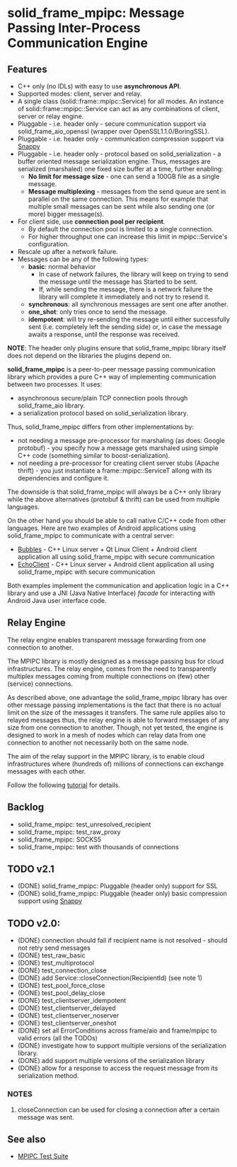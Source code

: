# solid_frame_mpipc: Message Passing Inter-Process Communication Engine

## Features

 * C++ only (no IDLs) with easy to use **asynchronous API**.
 * Supported modes: client, server and relay.
 * A single class (solid::frame::mpipc::Service) for all modes. An instance of solid::frame::mpipc::Service can act as any combinations of client, server or relay engine.
 * Pluggable - i.e. header only - secure communication support via solid_frame_aio_openssl (wrapper over OpenSSL1.1.0/BoringSSL).
 * Pluggable - i.e. header only - communication compression support via [Snappy](https://google.github.io/snappy/)
 * Pluggable - i.e. header only - protocol based on solid_serialization - a buffer oriented message serialization engine. Thus, messages are serialized (marshaled) one fixed size buffer at a time, further enabling:
    * **No limit for message size** - one can send a 100GB file as a single message.
    * **Message multiplexing** - messages from the send queue are sent in parallel on the same connection. This means for example that multiple small messages can be sent while also sending one (or more) bigger message(s).
 * For client side, use **connection pool per recipient**.
    * By default the connection pool is limited to a single connection.
    * For higher throughput one can increase this limit in mpipc::Service's configuration.
 * Rescale up after a network failure.
 * Messages can be any of the following types:
    * __basic__: normal behavior
        * In case of network failures, the library will keep on trying to send the message until the message has Started to be sent.
        * If, while sending the message, there is a network failure the library will complete it immediately and not try to resend it.
    * __synchronous__: all synchronous messages are sent one after another.
    * __one_shot__: only tries once to send the message.
    * __idempotent__: will try re-sending the message until either successfully sent (i.e. completely left the sending side) or, in case the message awaits a response, until the response was received.

__NOTE__: The header only plugins ensure that solid_frame_mpipc library itself does not depend on the libraries the plugins depend on.

**solid_frame_mpipc** is a peer-to-peer message passing communication library which provides a pure C++ way of implementing communication between two processes. It uses:
 * asynchronous secure/plain TCP connection pools through solid_frame_aio library.
 * a serialization protocol based on solid_serialization library.

Thus, solid_frame_mpipc differs from other implementations by:
 * not needing a message pre-processor for marshaling (as does: Google protobuf) - you specify how a message gets marshaled using simple C++ code (something similar to boost-serialization).
 * not needing a pre-processor for creating client server stubs (Apache thrift) - you just instantiate a frame::mpipc::ServiceT allong with its dependencies and configure it.

The downside is that solid_frame_mpipc will always be a C++ only library while the above alternatives (protobuf & thrift) can be used from multiple languages.

On the other hand you should be able to call native C/C++ code from other languages.
Here are two examples of Android applications using solid_frame_mpipc to communicate with a central server:
 * [Bubbles](https://github.com/vipalade/bubbles) - C++ Linux server + Qt Linux Client + Android client application all using solid_frame_mpipc with secure communication
 * [EchoClient](https://github.com/vipalade/study_android/tree/master/EchoClient) - C++ Linux server + Android client application all using solid_frame_mpipc with secure communication

Both examples implement the communication and application logic in a C++ library and use a JNI (Java Native Interface) _facade_ for interacting with Android Java user interface code.

## <a id="relay_engine"></a>Relay Engine

The relay engine enables transparent message forwarding from one connection to another.

The MPIPC library is mostly designed as a message passing bus for cloud infrastructures. The relay engine, comes from the need to transparently multiplex messages coming from multiple connections on (few) other (service) connections.

As described above, one advantage the solid_frame_mpipc library has over other message passing implementations is the fact that there is no actual limit on the size of the messages  it transfers. The same rule applies also to relayed messages thus, the relay engine is able to forward messages of any size from one connection to another. 
Though, not yet tested, the engine is designed to work in a mesh of nodes which can relay data from one connection to another not necessarily both on the same node.

The aim of the relay support in the MPIPC library, is to enable cloud infrastructures where (hundreds of) millions of connections can exchange messages with each other. 

Follow the following [tutorial](../../../tutorials/mpipc_relay_echo) for details.

## Backlog
* solid_frame_mpipc: test_unresolved_recipient
* solid_frame_mpipc: test_raw_proxy
* solid_frame_mpipc: SOCKS5
* solid_frame_mpipc: test with thousands of connections

## TODO v2.1
* (DONE) solid_frame_mpipc: Pluggable (header only) support for SSL
* (DONE) solid_frame_mpipc: Pluggable (header only) basic compression support using [Snappy](https://google.github.io/snappy/)


## TODO v2.0:
* (DONE) connection should fail if recipient name is not resolved - should not retry send messages
* (DONE) test_raw_basic
* (DONE) test_multiprotocol
* (DONE) test_connection_close
* (DONE) add Service::closeConnection(RecipientId) (see note 1)
* (DONE) test_pool_force_close
* (DONE) test_pool_delay_close
* (DONE) test_clientserver_idempotent
* (DONE) test_clientserver_delayed
* (DONE) test_clientserver_noserver
* (DONE) test_clientserver_oneshot
* (DONE) set all ErrorConditions across frame/aio and frame/mpipc to valid errors (all the TODOs)
* (DONE) investigate how to support multiple versions of the serialization library.
* (DONE) add support multiple versions of the serialization library
* (DONE) allow for a response to access the request message from its serialization method.

### NOTES
1. closeConnection can be used for closing a connection after a certain message was sent.

## See also
* [MPIPC Test Suite](test/README.md)
